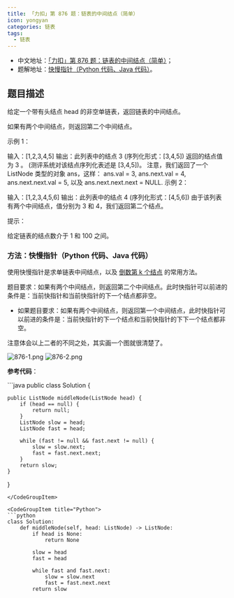 ```yaml
---
title: 「力扣」第 876 题：链表的中间结点（简单）
icon: yongyan
categories: 链表
tags:
  - 链表
---
```


+ 中文地址：[「力扣」第 876 题：链表的中间结点（简单）](https://leetcode-cn.com/problems/middle-of-the-linked-list/)；
+ 题解地址：[快慢指针（Python 代码、Java 代码）](https://leetcode-cn.com/problems/middle-of-the-linked-list/solution/kuai-man-zhi-zhen-zhu-yao-zai-yu-diao-shi-by-liwei/)。

## 题目描述

给定一个带有头结点 head 的非空单链表，返回链表的中间结点。

如果有两个中间结点，则返回第二个中间结点。



示例 1：

输入：[1,2,3,4,5]
输出：此列表中的结点 3 (序列化形式：[3,4,5])
返回的结点值为 3 。 (测评系统对该结点序列化表述是 [3,4,5])。
注意，我们返回了一个 ListNode 类型的对象 ans，这样：
ans.val = 3, ans.next.val = 4, ans.next.next.val = 5, 以及 ans.next.next.next = NULL.
示例 2：

输入：[1,2,3,4,5,6]
输出：此列表中的结点 4 (序列化形式：[4,5,6])
由于该列表有两个中间结点，值分别为 3 和 4，我们返回第二个结点。


提示：

给定链表的结点数介于 1 和 100 之间。

### 方法：快慢指针（Python 代码、Java 代码）

使用快慢指针是求单链表中间结点，以及 [倒数第 k 个结点](https://leetcode-cn.com/problems/remove-nth-node-from-end-of-list/) 的常用方法。

题目要求：如果有两个中间结点，则返回第二个中间结点。此时快指针可以前进的条件是：当前快指针和当前快指针的下一个结点都非空。

+ 如果题目要求：如果有两个中间结点，则返回第一个中间结点，此时快指针可以前进的条件是：当前快指针的下一个结点和当前快指针的下下一个结点都非空。

注意体会以上二者的不同之处，其实画一个图就很清楚了。

![876-1.png](https://pic.leetcode-cn.com/2b7a4130111600cf615b5584b3cc7f863d289a9a7d43b90147c79f51f68a5aa6-876-1.png)
![876-2.png](https://pic.leetcode-cn.com/5c3f88cc6b312b7193a6e071cef93ec5eb3070005af23cad22a11e10ea0aca3e-876-2.png)

**参考代码**：

<CodeGroup>
<CodeGroupItem title="Java">
```java
public class Solution {

    public ListNode middleNode(ListNode head) {
        if (head == null) {
            return null;
        }
        ListNode slow = head;
        ListNode fast = head;

        while (fast != null && fast.next != null) {
            slow = slow.next;
            fast = fast.next.next;
        }
        return slow;
    }
}
```
</CodeGroupItem>

<CodeGroupItem title="Python">
```python
class Solution:
    def middleNode(self, head: ListNode) -> ListNode:
        if head is None:
            return None

        slow = head
        fast = head

        while fast and fast.next:
            slow = slow.next
            fast = fast.next.next
        return slow
```
</CodeGroupItem>
</CodeGroup>
